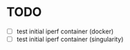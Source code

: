 TODO
====
 - [ ] test initial iperf container (docker)
 - [ ] test initial iperf container (singularity)
